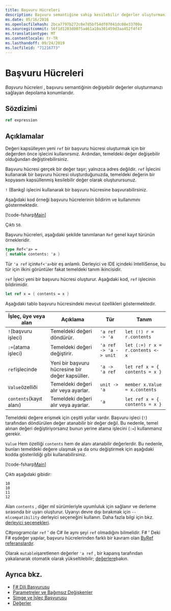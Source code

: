 ```yaml
---
title: Başvuru Hücreleri
description: Başvuru semantiğine sahip kesilebilir değerler oluşturmanıza olanak sağlayan depolama konumları olan başvuru hücrelerinin nasıl F# olduğunu öğrenin.
ms.date: 05/16/2016
ms.openlocfilehash: 2bca7797b272c0e7d5bf54df07041dc08e33709a
ms.sourcegitcommit: 56f1d1203d0075a461a10a301459d3aa452f4f47
ms.translationtype: MT
ms.contentlocale: tr-TR
ms.lasthandoff: 09/24/2019
ms.locfileid: "71216773"
---
```

# <a name="reference-cells"></a>Başvuru Hücreleri

*Başvuru hücreleri* , başvuru semantiğinin değişebilir değerler oluşturmanızı sağlayan depolama konumlarıdır.

## <a name="syntax"></a>Sözdizimi

```fsharp
ref expression
```

## <a name="remarks"></a>Açıklamalar

Değeri kapsülleyen yeni `ref` bir başvuru hücresi oluşturmak için bir değerden önce işlecini kullanırsınız. Ardından, temeldeki değer değişebilir olduğundan değiştirebilirsiniz.

Başvuru hücresi gerçek bir değer taşır; yalnızca adres değildir. `ref` İşlecini kullanarak bir başvuru hücresi oluşturduğunuzda, temeldeki değerin bir kopyasını kapsüllenmiş kesilebilir değer olarak oluşturursunuz.

`!` (Bankg) işlecini kullanarak bir başvuru hücresine başvurabilirsiniz.

Aşağıdaki kod örneği başvuru hücrelerinin bildirim ve kullanımını göstermektedir.

[!code-fsharp[Main](~/samples/snippets/fsharp/lang-ref-1/snippet2201.fs)]

Çıktı `50`.

Başvuru hücreleri, aşağıdaki şekilde tanımlanan `Ref` genel kayıt türünün örnekleridir.

```fsharp
type Ref<'a> =
{ mutable contents: 'a }
```

Tür `'a ref` için`Ref<'a>`bir eş anlamlı. Derleyici ve IDE içindeki IntelliSense, bu tür için ilkini görüntüler fakat temeldeki tanım ikincisidir.

`ref` İşleci yeni bir başvuru hücresi oluşturur. Aşağıdaki kod, `ref` işlecinin bildirimidir.

```fsharp
let ref x = { contents = x }
```

Aşağıdaki tablo başvuru hücresindeki mevcut özellikleri göstermektedir.

|İşleç, üye veya alan|Açıklama|Tür|Tanım|
|--------------------------|-----------|----|----------|
|`!`(başvuru işleci)|Temeldeki değeri döndürür.|`'a ref -> 'a`|`let (!) r = r.contents`|
|`:=`(atama işleci)|Temeldeki değeri değiştirir.|`'a ref -> 'a -> unit`|`let (:=) r x = r.contents <- x`|
|`ref`işlecinde|Yeni bir başvuru hücresine bir değer kapsüller.|`'a -> 'a ref`|`let ref x = { contents = x }`|
|`Value`özelliði|Temeldeki değeri alır veya ayarlar.|`unit -> 'a`|`member x.Value = x.contents`|
|`contents`(kayıt alanı)|Temeldeki değeri alır veya ayarlar.|`'a`|`let ref x = { contents = x }`|

Temeldeki değere erişmek için çeşitli yollar vardır. Başvuru işleci (`!`) tarafından döndürülen değer atanabilir bir değer değil. Bu nedenle, temel alınan değeri değiştiriyorsanız bunun yerine atama işlecini (`:=`) kullanmanız gerekir.

`Value` Hem özelliği `contents` hem de alanı atanabilir değerlerdir. Bu nedenle, bunları temeldeki değere ulaşmak ya da onu değiştirmek için aşağıdaki kodda gösterildiği gibi kullanabilirsiniz.

[!code-fsharp[Main](~/samples/snippets/fsharp/lang-ref-1/snippet2203.fs)]

Çıktı aşağıdaki gibidir:

```console
10
10
11
12
```

Alan `contents` , diğer ml sürümleriyle uyumluluk için sağlanır ve derleme sırasında bir uyarı oluşturur. Uyarıyı devre dışı bırakmak için `--mlcompatibility` derleyici seçeneğini kullanın. Daha fazla bilgi için bkz. [derleyici seçenekleri](compiler-options.md).

C#programcılar `ref` ' de C# ile aynı şeyi `ref` olmadığını bilmelidir. F# ' Deki F# eşdeğer yapılar, başvuru hücrelerinden farklı bir kavram olan [ByRef referanslardır](byrefs.md).

Olarak `mutable`işaretlenen değerler `'a ref` , bir kapanış tarafından yakalanarak otomatik olarak yükseltilebilir; [değerlere](./values/index.md)bakın.

## <a name="see-also"></a>Ayrıca bkz.

- [F# Dili Başvurusu](index.md)
- [Parametreler ve Bağımsız Değişkenler](parameters-and-arguments.md)
- [Simge ve İşleç Başvurusu](./symbol-and-operator-reference/index.md)
- [Değerler](./values/index.md)
